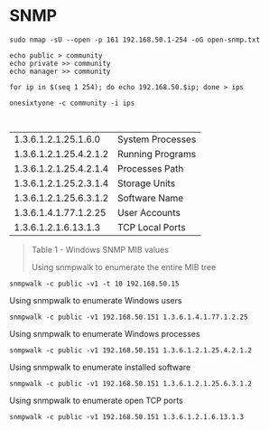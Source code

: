 # SNMP

```
sudo nmap -sU --open -p 161 192.168.50.1-254 -oG open-snmp.txt

echo public > community
echo private >> community
echo manager >> community

for ip in $(seq 1 254); do echo 192.168.50.$ip; done > ips

onesixtyone -c community -i ips



```

|                        |                  |
| ---------------------- | ---------------- |
| 1.3.6.1.2.1.25.1.6.0   | System Processes |
| 1.3.6.1.2.1.25.4.2.1.2 | Running Programs |
| 1.3.6.1.2.1.25.4.2.1.4 | Processes Path   |
| 1.3.6.1.2.1.25.2.3.1.4 | Storage Units    |
| 1.3.6.1.2.1.25.6.3.1.2 | Software Name    |
| 1.3.6.1.4.1.77.1.2.25  | User Accounts    |
| 1.3.6.1.2.1.6.13.1.3   | TCP Local Ports  |

> Table 1 - Windows SNMP MIB values
>
>
>
> Using snmpwalk to enumerate the entire MIB tree

```
snmpwalk -c public -v1 -t 10 192.168.50.15
```

Using snmpwalk to enumerate Windows users

```
snmpwalk -c public -v1 192.168.50.151 1.3.6.1.4.1.77.1.2.25
```

Using snmpwalk to enumerate Windows processes

```
snmpwalk -c public -v1 192.168.50.151 1.3.6.1.2.1.25.4.2.1.2
```

Using snmpwalk to enumerate installed software

```
snmpwalk -c public -v1 192.168.50.151 1.3.6.1.2.1.25.6.3.1.2
```

Using snmpwalk to enumerate open TCP ports

```
snmpwalk -c public -v1 192.168.50.151 1.3.6.1.2.1.6.13.1.3
```

